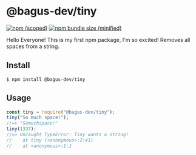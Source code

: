 # @bagus-dev/tiny

[![npm (scoped)](https://img.shields.io/npm/v/@bagus-dev/tiny.svg)](https://www.npmjs.com/package/@bagus-dev/tiny)
[![npm bundle size (minified)](https://img.shields.io/bundlephobia/min/@bagus-dev/tiny.svg)](https://www.npmjs.com/package/@bagus-dev/tiny)

Hello Everyone!
This is my first npm package, I'm so excited!
Removes all spaces from a string.

## Install

```
$ npm install @bagus-dev/tiny
```

## Usage

```js
const tiny = require("@bagus-dev/tiny");
tiny("So much space!");
//=> "Somuchspace!"
tiny(1337);
//=> Uncaught TypeError: Tiny wants a string!
//    at tiny (<anonymous>:2:41)
//    at <anonymous>:1:1
```